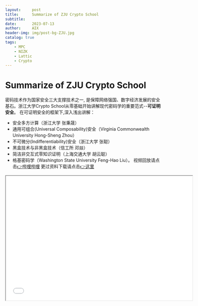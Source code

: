 ```yaml
---
layout:     post
title:      Summarize of ZJU Crypto School
subtitle:   
date:       2023-07-13
author:     AIX
header-img: img/post-bg-ZJU.jpg
catalog: true
tags:
    - MPC
    - NIZK
    - Lattic
    - Crypto
---
```


# Summarize of ZJU Crypto School
密码技术作为国家安全三大支撑技术之一, 是保障网络强国、数字经济发展的安全基石。浙江大学Crypto School从零基础开始讲解现代密码学的重要范式--**可证明安全**。
在可证明安全的框架下,深入浅出讲解：
- 安全多方计算（浙江大学 张秉晟）
- 通用可组合(Universal Composability)安全（Virginia Commonwealth University Hong-Sheng Zhou）
- 不可微分(Indifferentiability)安全（浙江大学 张聪）
- 黑盒技术与非黑盒技术（信工所 邓燚）
- 简洁非交互式零知识证明（上海交通大学 胡云聪）
- 格基密码学（Washington State University Feng-Hao Liu）。
视频回放请点击[👉哔哩哔哩](https://space.bilibili.com/500096368/channel/collectiondetail?sid=1482130)
更过资料下载请点击[👉这里](https://pan.baidu.com/s/1j4e1-GekplBQm5YfpFF34w?pwd=n5ka)
<div style="text-align: center;">
<iframe src="/assets/ZJU_Crypto_School/2023-7-12-Summarize_of_ZJU_Crypto_School.pdf" width="600px" height="400px">Summarize of ZJU Crypto School</iframe></div>